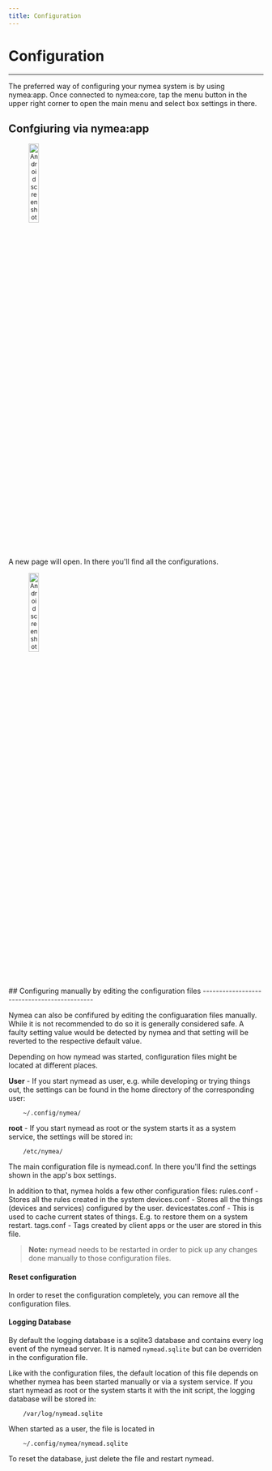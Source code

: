 ```yaml
---
title: Configuration
---
```


# Configuration
--------------------------------------------

The preferred way of configuring your nymea system is by using nymea:app. Once connected to nymea:core, tap the menu button in the upper right corner to open the main menu and select box settings in there.

## Confgiuring via nymea:app

<dl>
<img src="https://raw.githubusercontent.com/guh/nymea-wiki/master/docs/en/images/main-menu.jpg" alt="Android screenshot" style="float: left; font-size: 9pt; text-align: center; width: 20%; margin-right: 1%; margin-bottom: 0.5em;">
<p style="clear:both;"></p>
</dl>
<br />        
A new page will open. In there you'll find all the configurations.
<dl>
<img src="https://raw.githubusercontent.com/guh/nymea-wiki/master/docs/en/images/box-settings.jpg" alt="Android screenshot" style="float: left; font-size: 9pt; text-align: center; width: 20%; margin-right: 1%; margin-bottom: 0.5em;">
<p style="clear:both;"></p>
</dl>
<br />
## Configuring manually by editing the configuration files
--------------------------------------------

Nymea can also be confifured by editing the configuaration files manually. While it is not recommended to do so it is generally considered safe. A faulty setting value would be detected by nymea and that setting will be reverted to the respective default value.

Depending on how nymead was started, configuration files might be located at different places.

**User** - If you start nymead as user, e.g. while developing or trying things out, the settings can be found in the home directory of the corresponding user:

        ~/.config/nymea/

**root** -  If you start nymead as root or the system starts it as a system service, the settings will be stored in:

        /etc/nymea/


The main configuration file is nymead.conf. In there you'll find the settings shown in the app's box settings.

In addition to that, nymea holds a few other configuration files:
rules.conf - Stores all the rules created in the system
devices.conf - Stores all the things (devices and services) configured by the user.
devicestates.conf - This is used to cache current states of things. E.g. to restore them on a system restart.
tags.conf - Tags created by client apps or the user are stored in this file.

> **Note:** nymead needs to be restarted in order to pick up any changes done manually to those configuration files.

#### Reset configuration

In order to reset the configuration completely, you can remove all the configuration files.

#### Logging Database

By default the logging database is a sqlite3 database and contains every log event of the nymead server. It is named `nymead.sqlite` but can be overriden in the configuration file.

Like with the configuration files, the default location of this file depends on whether nymea has been started manually or via a system service. If you start nymead as root or the system starts it with the init script, the logging database will be stored in:

        /var/log/nymead.sqlite

When started as a user, the file is located in

        ~/.config/nymea/nymead.sqlite

To reset the database, just delete the file and restart nymead.

